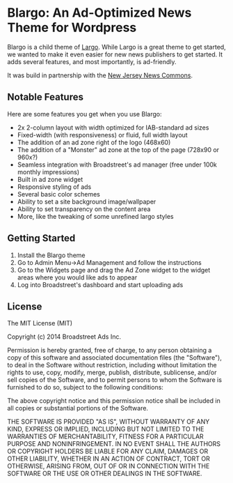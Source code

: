 # Blargo: An Ad-Optimized News Theme for Wordpress

Blargo is a child theme of [Largo](https://github.com/INN/Largo). While Largo is
a great theme to get started, we wanted to make it even easier for new news
publishers to get started. It adds several features, and most importantly,
is ad-friendly.

It was build in partnership with the [New Jersey News Commons](http://njnewscommons.org/).

## Notable Features

Here are some features you get when you use Blargo:

- 2x 2-column layout with width optimized for IAB-standard ad sizes
- Fixed-width (with responsiveness) or fluid, full width layout
- The addition of an ad zone right of the logo (468x60)
- The addition of a "Monster" ad zone at the top of the page (728x90 or 960x?)
- Seamless integration with Broadstreet's ad manager (free under 100k monthly impressions)
- Built in ad zone widget
- Responsive styling of ads
- Several basic color schemes
- Ability to set a site background image/wallpaper
- Ability to set transparency on the content area
- More, like the tweaking of some unrefined largo styles

## Getting Started

1. Install the Blargo theme
2. Go to Admin Menu->Ad Management and follow the instructions
3. Go to the Widgets page and drag the Ad Zone widget to the widget areas where you would like ads to appear
4. Log into Broadstreet's dashboard and start uploading ads

## License

The MIT License (MIT)

Copyright (c) 2014 Broadstreet Ads Inc.

Permission is hereby granted, free of charge, to any person obtaining a copy
of this software and associated documentation files (the "Software"), to deal
in the Software without restriction, including without limitation the rights
to use, copy, modify, merge, publish, distribute, sublicense, and/or sell
copies of the Software, and to permit persons to whom the Software is
furnished to do so, subject to the following conditions:

The above copyright notice and this permission notice shall be included in
all copies or substantial portions of the Software.

THE SOFTWARE IS PROVIDED "AS IS", WITHOUT WARRANTY OF ANY KIND, EXPRESS OR
IMPLIED, INCLUDING BUT NOT LIMITED TO THE WARRANTIES OF MERCHANTABILITY,
FITNESS FOR A PARTICULAR PURPOSE AND NONINFRINGEMENT. IN NO EVENT SHALL THE
AUTHORS OR COPYRIGHT HOLDERS BE LIABLE FOR ANY CLAIM, DAMAGES OR OTHER
LIABILITY, WHETHER IN AN ACTION OF CONTRACT, TORT OR OTHERWISE, ARISING FROM,
OUT OF OR IN CONNECTION WITH THE SOFTWARE OR THE USE OR OTHER DEALINGS IN
THE SOFTWARE.